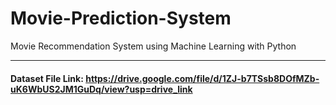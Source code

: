 # Movie-Prediction-System
Movie Recommendation System using Machine Learning with Python

---

#### Dataset File Link: https://drive.google.com/file/d/1ZJ-b7TSsb8DOfMZb-uK6WbUS2JM1GuDq/view?usp=drive_link
